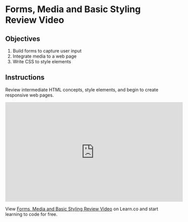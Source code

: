 # Forms, Media and Basic Styling Review Video
## Objectives

1. Build forms to capture user input
2. Integrate media to a web page
3. Write CSS to style elements

## Instructions

Review intermediate HTML concepts, style elements, and begin to create responsive web pages.

<iframe width="560" height="315" src="https://www.youtube-nocookie.com/embed/imVpbMgD8aA" frameborder="0" allow="accelerometer; autoplay; encrypted-media; gyroscope; picture-in-picture" allowfullscreen></iframe>
<p class='util--hide'>View <a href='https://learn.co/lessons/forms-media-and-basic-styling-review-video'>Forms, Media and Basic Styling Review Video</a> on Learn.co and start learning to code for free.</p>
